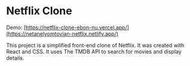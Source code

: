 # Netflix Clone

Demo: [https://netflix-clone-ebon-nu.vercel.app/](https://netanelyomtovian-netflix.netlify.app/)

This project is a simplified front-end clone of Netflix. It was created with React and CSS.
It uses The TMDB API to search for movies and display details.


